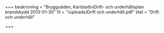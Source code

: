 +++
beskrivning = "Bryggudden, Karlstad\nDrift- och underhållsplan brandskydd 2013-01-30"
fil = "/uploads/Drift och underhåll.pdf"
titel = "Drift och underhåll"

+++
